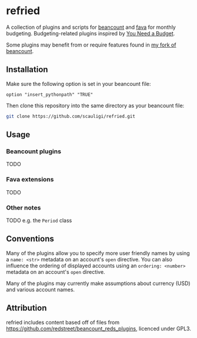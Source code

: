 # refried

A collection of plugins and scripts for
[beancount](https://github.com/beancount/beancount) and
[fava](https://github.com/beancount/fava) for monthly budgeting.
Budgeting-related plugins inspired by
[You Need a Budget](https://www.youneedabudget.com).

Some plugins may benefit from or require features found in
[my fork of beancount](https://github.com/scauligi/beancount).

## Installation

Make sure the following option is set in your beancount file:

```
option "insert_pythonpath" "TRUE"
```

Then clone this repository into the same directory as your beancount file:

```bash
git clone https://github.com/scauligi/refried.git
```

## Usage

### Beancount plugins

TODO

### Fava extensions

TODO

### Other notes

TODO e.g. the `Period` class

## Conventions

Many of the plugins allow you to specify more user friendly names by using a
`name: <str>` metadata on an account's `open` directive.
You can also influence the ordering of displayed accounts using an `ordering:
<number>` metadata on an account's `open` directive.

Many of the plugins may currently make assumptions about currency (USD) and
various account names.

## Attribution

refried includes content based off of files from
https://github.com/redstreet/beancount_reds_plugins, licenced under GPL3.
